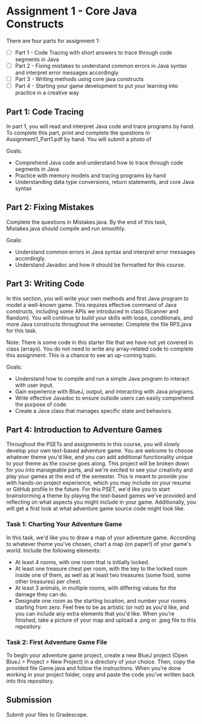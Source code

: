 # Assignment 1 - Core Java Constructs

There are four parts for assignment 1:
- [ ] Part 1 - Code Tracing with short answers to trace through code segments in Java
- [ ] Part 2 - Fixing mistakes to understand common errors in Java syntax and interpret error messages accordingly
- [ ] Part 3 - Writing methods using core java constructs
- [ ] Part 4 - Starting your game development to put your learning into practice in a creative way

## Part 1: Code Tracing
In part 1, you will read and interpret Java code and trace programs by hand. To complete this part, print and complete the questions in Assignment1_Part1.pdf by hand. You will submit a photo of 

Goals:
 * Comprehend Java code and understand how to trace through code segments in Java
 * Practice with memory models and tracing programs by hand
 * Understanding data type conversions, return statements, and core Java syntax

## Part 2: Fixing Mistakes
Complete the questions in Mistakes.java. By the end of this task, Mistakes.java should compile and run smoothly.

Goals:
 * Understand common errors in Java syntax and interpret error messages accordingly.
 * Understand Javadoc and how it should be formatted for this course.

## Part 3: Writing Code
In this section, you will write your own methods and first Java program to model a well-known game. This requires effective command of Java constructs, 
including some APIs we introduced in class (Scanner and Random). You will continue to build your skills with loops, conditionals, and more Java constructs throughout 
the semester. Complete the file RPS.java for this task.

Note: There is some code in this starter file that we have not yet covered in class (arrays). You do not need to write any array-related code to complete this assignment. This is a chance to see an up-coming topic. 

Goals:
 * Understand how to compile and run a simple Java program to interact with user input.
 * Gain experience with BlueJ, output, and interacting with Java programs.
 * Write effective Javadoc to ensure outside users can easily comprehend the purpose of code.
 * Create a Java class that manages specific state and behaviors.
 
## Part 4: Introduction to Adventure Games
Throughout the PSETs and assignments in this course, you will slowly develop your own text-based adventure game. You are welcome to choose whatever theme you'd like, and you can add additional functionality unique to your theme as the course goes along. This project will be broken down for you into manageable parts, and we're excited to see your creativity and play your games at the end of the semester. This is meant to provide you with hands-on project experience, which you may include on your resume or GitHub profile in the future. For this PSET, we'd like you to start brainstorming a theme by playing the text-based games we've provided and reflecting on what aspects you might include in your game. Additionally, you will get a first look at what adventure game source code might look like.

### Task 1: Charting Your Adventure Game
In this task, we'd like you to draw a map of your adventure game. According to 
whatever theme you've chosen, chart a map (on paper!) of your game's world. 
Include the following elements:
 * At least 4 rooms, with one room that is initially locked.
 * At least one treasure chest per room, with the key to the locked room inside one
   of them, as well as at least two treasures (some food, some other treasures) 
   per chest.
 * At least 3 animals, in multiple rooms, with differing values for the damage 
   they can do.
 * Designate one room as the starting location, and number your rooms starting from 
   zero.
Feel free to be as artistic (or not) as you'd like, and you can include any extra 
elements that you'd like.
When you're finished, take a picture of your map and upload a .png or .jpeg file to 
this repository.

### Task 2: First Adventure Game File
To begin your adventure game project, create a new BlueJ project (Open BlueJ >
Project > New Project) in a directory of your choice. Then, copy the provided 
file Game.java and follow the instructions. When you're done working in your 
project folder, copy and paste the code you've written back into this repository.

## Submission
Submit your files to Gradescope.
